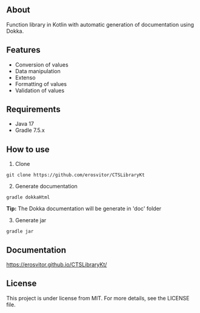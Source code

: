 ## About
Function library in Kotlin with automatic generation of documentation using Dokka.

## Features
+ Conversion of values
+ Data manipulation
+ Extenso
+ Formatting of values
+ Validation of values

## Requirements
+ Java 17
+ Gradle 7.5.x

## How to use
1. Clone
```
git clone https://github.com/erosvitor/CTSLibraryKt
```

2. Generate documentation
```
gradle dokkaHtml
```
**Tip:** The Dokka documentation will be generate in 'doc' folder

3. Generate jar
```
gradle jar
```

## Documentation
https://erosvitor.github.io/CTSLibraryKt/

## License
This project is under license from MIT. For more details, see the LICENSE file.
